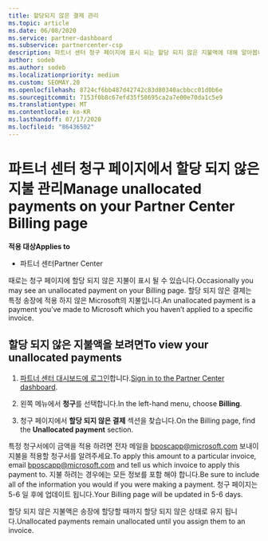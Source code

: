 ```yaml
---
title: 할당되지 않은 결제 관리
ms.topic: article
ms.date: 06/08/2020
ms.service: partner-dashboard
ms.subservice: partnercenter-csp
description: 파트너 센터 청구 페이지에 표시 되는 할당 되지 않은 지불액에 대해 알아봅니다. 청구서에 적용 하는 방법에 대해서도 알아봅니다.
author: sodeb
ms.author: sodeb
ms.localizationpriority: medium
ms.custom: SEOMAY.20
ms.openlocfilehash: 8724cf6bb487d42742c83d80340acbbcc01d0b6e
ms.sourcegitcommit: 7153f0b8c67efd35f58695ca2a7e00e70da1c5e9
ms.translationtype: MT
ms.contentlocale: ko-KR
ms.lasthandoff: 07/17/2020
ms.locfileid: "86436502"
---
```

# <a name="manage-unallocated-payments-on-your-partner-center-billing-page"></a><span data-ttu-id="b3bb5-104">파트너 센터 청구 페이지에서 할당 되지 않은 지불 관리</span><span class="sxs-lookup"><span data-stu-id="b3bb5-104">Manage unallocated payments on your Partner Center Billing page</span></span>

<span data-ttu-id="b3bb5-105">**적용 대상**</span><span class="sxs-lookup"><span data-stu-id="b3bb5-105">**Applies to**</span></span>

- <span data-ttu-id="b3bb5-106">파트너 센터</span><span class="sxs-lookup"><span data-stu-id="b3bb5-106">Partner Center</span></span>

<span data-ttu-id="b3bb5-107">때로는 청구 페이지에 할당 되지 않은 지불이 표시 될 수 있습니다.</span><span class="sxs-lookup"><span data-stu-id="b3bb5-107">Occasionally you may see an unallocated payment on your Billing page.</span></span> <span data-ttu-id="b3bb5-108">할당 되지 않은 결제는 특정 송장에 적용 하지 않은 Microsoft의 지불입니다.</span><span class="sxs-lookup"><span data-stu-id="b3bb5-108">An unallocated payment is a payment you’ve made to Microsoft which you haven’t applied to a specific invoice.</span></span>

## <a name="to-view-your-unallocated-payments"></a><span data-ttu-id="b3bb5-109">할당 되지 않은 지불액을 보려면</span><span class="sxs-lookup"><span data-stu-id="b3bb5-109">To view your unallocated payments</span></span>

1. <span data-ttu-id="b3bb5-110">[파트너 센터 대시보드에 로그인](https://partner.microsoft.com/dashboard/home)합니다.</span><span class="sxs-lookup"><span data-stu-id="b3bb5-110">[Sign in to the Partner Center dashboard](https://partner.microsoft.com/dashboard/home).</span></span>

2. <span data-ttu-id="b3bb5-111">왼쪽 메뉴에서 **청구**를 선택합니다.</span><span class="sxs-lookup"><span data-stu-id="b3bb5-111">In the left-hand menu, choose **Billing**.</span></span>

3. <span data-ttu-id="b3bb5-112">청구 페이지에서 **할당 되지 않은 결제** 섹션을 찾습니다.</span><span class="sxs-lookup"><span data-stu-id="b3bb5-112">On the Billing page, find the **Unallocated payment** section.</span></span> 

<span data-ttu-id="b3bb5-113">특정 청구서에이 금액을 적용 하려면 전자 메일을 bposcapp@microsoft.com 보내이 지불을 적용할 청구서를 알려주세요.</span><span class="sxs-lookup"><span data-stu-id="b3bb5-113">To apply this amount to a particular invoice, email bposcapp@microsoft.com and tell us which invoice to apply this payment to.</span></span> <span data-ttu-id="b3bb5-114">지불 하려는 경우에는 모든 정보를 포함 해야 합니다.</span><span class="sxs-lookup"><span data-stu-id="b3bb5-114">Be sure to include all of the information you would if you were making a payment.</span></span> <span data-ttu-id="b3bb5-115">청구 페이지는 5-6 일 후에 업데이트 됩니다.</span><span class="sxs-lookup"><span data-stu-id="b3bb5-115">Your Billing page will be updated in 5-6 days.</span></span> 

<span data-ttu-id="b3bb5-116">할당 되지 않은 지불액은 송장에 할당할 때까지 할당 되지 않은 상태로 유지 됩니다.</span><span class="sxs-lookup"><span data-stu-id="b3bb5-116">Unallocated payments remain unallocated until you assign them to an invoice.</span></span> 
